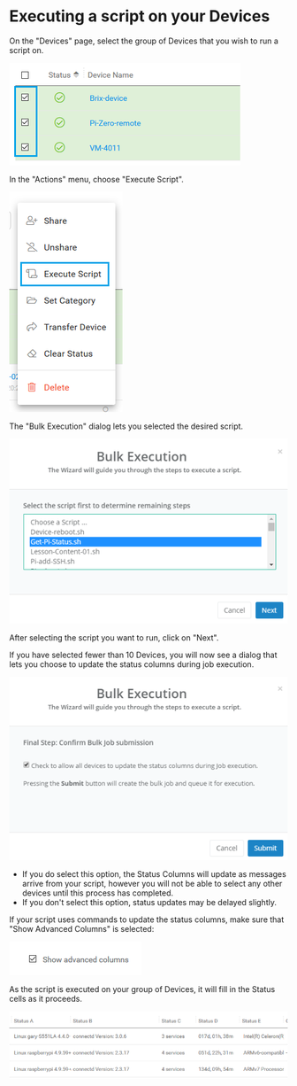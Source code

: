 # Executing a script on your Devices

On the "Devices" page, select the group of Devices that you wish to run a script on.

![](../../.gitbook/assets/image%20%28350%29.png)

In the "Actions" menu, choose "Execute Script".  

![](../../.gitbook/assets/image%20%28480%29.png)

The "Bulk Execution" dialog lets you selected the desired script.  

![](../../.gitbook/assets/image%20%28370%29.png)

After selecting the script you want to run, click on "Next".

If you have selected fewer than 10 Devices, you will now see a dialog that lets you choose to update the status columns during job execution.  

![](../../.gitbook/assets/image%20%28346%29.png)

* If you do select this option, the Status Columns will update as messages arrive from your script, however you will not be able to select any other devices until this process has completed.
* If you don't select this option, status updates may be delayed slightly.

If your script uses commands to update the status columns,  make sure that "Show Advanced Columns" is selected:

![](../../.gitbook/assets/image%20%284%29.png)

As the script is executed on your group of Devices, it will fill in the Status cells as it proceeds.

![](../../.gitbook/assets/image%20%28214%29.png)

